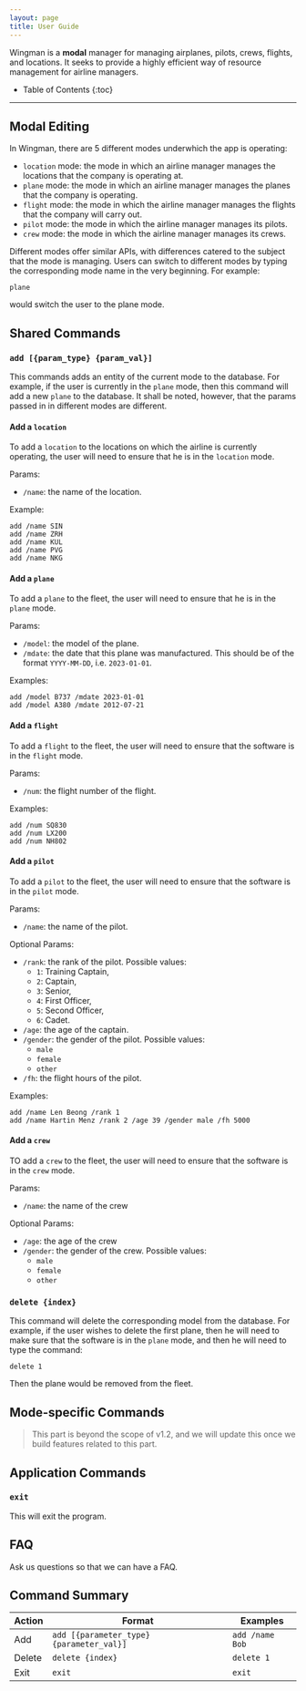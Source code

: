 ```yaml
---
layout: page
title: User Guide
---
```


Wingman is a **modal** manager for managing airplanes, pilots, crews, flights,
and locations. It seeks to provide a highly efficient way of resource
management for airline managers.

* Table of Contents
  {:toc}

-------------------------------------------------------------------------------

## Modal Editing

In Wingman, there are 5 different modes underwhich the app is operating:

- `location` mode: the mode in which an airline manager manages the
  locations that the company is operating at.
- `plane` mode: the mode in which an airline manager manages the planes
  that the company is operating.
- `flight` mode: the mode in which the airline manager manages the flights
  that the company will carry out.
- `pilot` mode: the mode in which the airline manager manages its pilots.
- `crew` mode: the mode in which the airline manager manages its crews.

Different modes offer similar APIs, with differences catered to the subject
that the mode is managing. Users can switch to different modes by typing the
corresponding mode name in the very beginning. For example:

```
plane
```

would switch the user to the plane mode.

## Shared Commands

### `add [{param_type} {param_val}]`

This commands adds an entity of the current mode to the database. For example,
if the user is currently in the `plane` mode, then this command will add a new
`plane` to the database. It shall be noted, however, that the params passed in
in different modes are different.

#### Add a `location`

To add a `location` to the locations on which the airline is currently
operating, the user will need to ensure that he is in the `location` mode.

Params:

- `/name`: the name of the location.

Example:

```
add /name SIN
add /name ZRH
add /name KUL
add /name PVG
add /name NKG
```

#### Add a `plane`

To add a `plane` to the fleet, the user will need to ensure that he is in the
`plane` mode.

Params:

- `/model`: the model of the plane.
- `/mdate`: the date that this plane was manufactured. This should be of the
  format `YYYY-MM-DD`, i.e. `2023-01-01`.

Examples:

```
add /model B737 /mdate 2023-01-01
add /model A380 /mdate 2012-07-21
```

#### Add a `flight`

To add a `flight` to the fleet, the user will need to ensure that the software
is in the `flight` mode.

Params:

- `/num`: the flight number of the flight.

Examples:

```
add /num SQ830
add /num LX200
add /num NH802
```

#### Add a `pilot`

To add a `pilot` to the fleet, the user will need to ensure that the software
is in the `pilot` mode.

Params:

- `/name`: the name of the pilot.

Optional Params:

- `/rank`: the rank of the pilot. Possible values:
    - `1`: Training Captain,
    - `2`: Captain,
    - `3`: Senior,
    - `4`: First Officer,
    - `5`: Second Officer,
    - `6`: Cadet.
- `/age`: the age of the captain.
- `/gender`: the gender of the pilot. Possible values:
    - `male`
    - `female`
    - `other`
- `/fh`: the flight hours of the pilot.

Examples:

```
add /name Len Beong /rank 1
add /name Hartin Menz /rank 2 /age 39 /gender male /fh 5000
```

#### Add a `crew`

TO add a `crew` to the fleet, the user will need to ensure that the software is
in the `crew` mode.

Params:

- `/name`: the name of the crew

Optional Params:

- `/age`: the age of the crew
- `/gender`: the gender of the crew. Possible values:
    - `male`
    - `female`
    - `other`

### `delete {index}`

This command will delete the corresponding model from the database. For
example, if the user wishes to delete the first plane, then he will need to
make sure that the software is in the `plane` mode, and then he will need to
type the command:

```
delete 1
```

Then the plane would be removed from the fleet.

## Mode-specific Commands

> This part is beyond the scope of v1.2, and we will update this once we build
> features related to this part.

## Application Commands

### `exit`

This will exit the program.

## FAQ

Ask us questions so that we can have a FAQ.

## Command Summary

| **Action** | **Format**                               | **Examples**    |
|------------|------------------------------------------|-----------------|
| Add        | `add [{parameter_type} {parameter_val}]` | `add /name Bob` |
| Delete     | `delete {index}`                         | `delete 1`      |
| Exit       | `exit`                                   | `exit`          |

